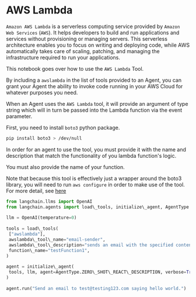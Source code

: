 # AWS Lambda

`Amazon AWS Lambda` is a serverless computing service provided by `Amazon Web Services` (`AWS`). It helps developers to build and run applications and services without provisioning or managing servers. This serverless architecture enables you to focus on writing and deploying code, while AWS automatically takes care of scaling, patching, and managing the infrastructure required to run your applications.

This notebook goes over how to use the `AWS Lambda` Tool.

By including a `awslambda` in the list of tools provided to an Agent, you can grant your Agent the ability to invoke code running in your AWS Cloud for whatever purposes you need.

When an Agent uses the `AWS Lambda` tool, it will provide an argument of type string which will in turn be passed into the Lambda function via the event parameter.

First, you need to install `boto3` python package.

```bash
pip install boto3 > /dev/null  

```

In order for an agent to use the tool, you must provide it with the name and description that match the functionality of you lambda function's logic.

You must also provide the name of your function.

Note that because this tool is effectively just a wrapper around the boto3 library, you will need to run `aws configure` in order to make use of the tool. For more detail, see [here](https://docs.aws.amazon.com/cli/index.html)

```python
from langchain.llms import OpenAI  
from langchain.agents import load\_tools, initialize\_agent, AgentType  
  
llm = OpenAI(temperature=0)  
  
tools = load\_tools(  
 ["awslambda"],  
 awslambda\_tool\_name="email-sender",  
 awslambda\_tool\_description="sends an email with the specified content to test@testing123.com",  
 function\_name="testFunction1",  
)  
  
agent = initialize\_agent(  
 tools, llm, agent=AgentType.ZERO\_SHOT\_REACT\_DESCRIPTION, verbose=True  
)  
  
agent.run("Send an email to test@testing123.com saying hello world.")  

```

